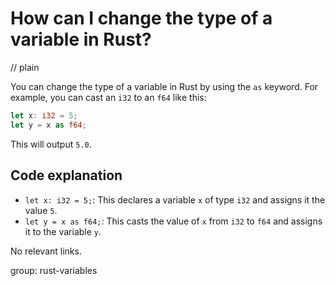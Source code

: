 # How can I change the type of a variable in Rust?
// plain

You can change the type of a variable in Rust by using the `as` keyword. For example, you can cast an `i32` to an `f64` like this:

```rust
let x: i32 = 5;
let y = x as f64;
```

This will output `5.0`.

## Code explanation


- `let x: i32 = 5;`: This declares a variable `x` of type `i32` and assigns it the value `5`.
- `let y = x as f64;`: This casts the value of `x` from `i32` to `f64` and assigns it to the variable `y`.

No relevant links.

group: rust-variables